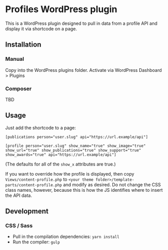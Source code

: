# Profiles WordPress plugin

This is a WordPress plugin designed to pull in data from a profile API and display it via shortcode on a page.

## Installation

### Manual

Copy into the WordPress plugins folder. Activate via WordPress Dashboard > Plugins

### Composer

TBD

## Usage

Just add the shortcode to a page:

`[publications person="user.slug" api="https://url.example/api"]`

`[profile person="user.slug" show_name="true" show_image="true" show_url="true" show_publications="true" show_support="true" show_awards="true" api="https://url.example/api"]`

(The defaults for all of the `show_x` attributes are true.)

If you want to override how the profile is displayed, then copy `Views/content-profile.php` to `<your theme folder>/template-parts/content-profile.php` and modify as desired. Do not change the CSS class names, however, because this is how the JS identifies where to insert the API data.

## Development

### CSS / Sass

- Pull in the compilation dependencies: `yarn install`
- Run the compiler: `gulp`
